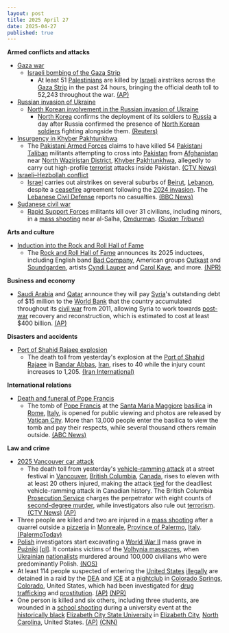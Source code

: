 ```yaml
---
layout: post
title: 2025 April 27
date: 2025-04-27
published: true
---
```



**Armed conflicts and attacks**

* [Gaza war](https://en.wikipedia.org/wiki/Gaza_war "Gaza war")
  + [Israeli bombing of the Gaza Strip](https://en.wikipedia.org/wiki/Israeli_bombing_of_the_Gaza_Strip "Israeli bombing of the Gaza Strip")
    - At least 51 [Palestinians](https://en.wikipedia.org/wiki/Palestinians "Palestinians") are killed by [Israeli](https://en.wikipedia.org/wiki/Israel "Israel") airstrikes across the [Gaza Strip](https://en.wikipedia.org/wiki/Gaza_Strip "Gaza Strip") in the past 24 hours, bringing the official death toll to 52,243 throughout the war. [(AP)](https://apnews.com/article/israel-palestinians-hamas-war-news-04-27-2025-484d00da53700e6d08e0e9f360be976f)
* [Russian invasion of Ukraine](https://en.wikipedia.org/wiki/Russian_invasion_of_Ukraine "Russian invasion of Ukraine")
  + [North Korean involvement in the Russian invasion of Ukraine](https://en.wikipedia.org/wiki/North_Korean_involvement_in_the_Russian_invasion_of_Ukraine "North Korean involvement in the Russian invasion of Ukraine")
    - [North Korea](https://en.wikipedia.org/wiki/North_Korea "North Korea") confirms the deployment of its soldiers to [Russia](https://en.wikipedia.org/wiki/Russia "Russia") a day after Russia confirmed the presence of [North Korean soldiers](https://en.wikipedia.org/wiki/Korean_People%27s_Army "Korean People's Army") fighting alongside them. [(Reuters)](https://www.reuters.com/world/north-korea-confirms-troop-deployment-russia-first-time-kcna-report-2025-04-27/)
* [Insurgency in Khyber Pakhtunkhwa](https://en.wikipedia.org/wiki/Insurgency_in_Khyber_Pakhtunkhwa "Insurgency in Khyber Pakhtunkhwa")
  + The [Pakistani Armed Forces](https://en.wikipedia.org/wiki/Pakistani_Armed_Forces "Pakistani Armed Forces") claims to have killed 54 [Pakistani Taliban](https://en.wikipedia.org/wiki/Pakistani_Taliban "Pakistani Taliban") militants attempting to cross into [Pakistan](https://en.wikipedia.org/wiki/Pakistan "Pakistan") from [Afghanistan](https://en.wikipedia.org/wiki/Afghanistan "Afghanistan") near [North Waziristan District](https://en.wikipedia.org/wiki/North_Waziristan_District "North Waziristan District"), [Khyber Pakhtunkhwa](https://en.wikipedia.org/wiki/Khyber_Pakhtunkhwa "Khyber Pakhtunkhwa"), allegedly to carry out high-profile [terrorist](https://en.wikipedia.org/wiki/Terrorism "Terrorism") attacks inside Pakistan. [(CTV News)](https://www.ctvnews.ca/world/article/pakistani-troops-kill-54-militants-attempting-to-sneak-into-pakistan-from-afghanistan/)
* [Israeli–Hezbollah conflict](https://en.wikipedia.org/wiki/Israel%E2%80%93Hezbollah_conflict_%282023%E2%80%93present%29 "Israel–Hezbollah conflict (2023–present)")
  + [Israel](https://en.wikipedia.org/wiki/Israel "Israel") carries out airstrikes on several suburbs of [Beirut](https://en.wikipedia.org/wiki/Beirut "Beirut"), [Lebanon](https://en.wikipedia.org/wiki/Lebanon "Lebanon"), despite a [ceasefire](https://en.wikipedia.org/wiki/Ceasefire "Ceasefire") agreement following the [2024 invasion](https://en.wikipedia.org/wiki/2024_Israeli_invasion_of_Lebanon "2024 Israeli invasion of Lebanon"). The [Lebanese Civil Defense](https://en.wikipedia.org/wiki/Lebanese_Civil_Defense "Lebanese Civil Defense") reports no casualties. [(BBC News)](https://www.bbc.com/news/articles/c9qw3z5xplro)
* [Sudanese civil war](https://en.wikipedia.org/wiki/Sudanese_civil_war_%282023%E2%80%93present%29 "Sudanese civil war (2023–present)")
  + [Rapid Support Forces](https://en.wikipedia.org/wiki/Rapid_Support_Forces "Rapid Support Forces") militants kill over 31 civilians, including minors, in a [mass shooting](https://en.wikipedia.org/wiki/Mass_shooting "Mass shooting") near al-Salha, [Omdurman](https://en.wikipedia.org/wiki/Omdurman "Omdurman"). [(*Sudan Tribune*)](https://sudantribune.com/article300188/)

**Arts and culture**

* [Induction into the Rock and Roll Hall of Fame](https://en.wikipedia.org/wiki/List_of_Rock_and_Roll_Hall_of_Fame_inductees "List of Rock and Roll Hall of Fame inductees")
  + The [Rock and Roll Hall of Fame](https://en.wikipedia.org/wiki/Rock_and_Roll_Hall_of_Fame "Rock and Roll Hall of Fame") announces its 2025 inductees, including English band [Bad Company](https://en.wikipedia.org/wiki/Bad_Company "Bad Company"), American groups [Outkast](https://en.wikipedia.org/wiki/Outkast "Outkast") and [Soundgarden](https://en.wikipedia.org/wiki/Soundgarden "Soundgarden"), artists [Cyndi Lauper](https://en.wikipedia.org/wiki/Cyndi_Lauper "Cyndi Lauper") and [Carol Kaye](https://en.wikipedia.org/wiki/Carol_Kaye "Carol Kaye"), and more. [(NPR)](https://www.npr.org/2025/04/27/nx-s1-5375935/2025-rock-roll-hall-of-fame-inductees)

**Business and economy**

* [Saudi Arabia](https://en.wikipedia.org/wiki/Saudi_Arabia "Saudi Arabia") and [Qatar](https://en.wikipedia.org/wiki/Qatar "Qatar") announce they will pay [Syria](https://en.wikipedia.org/wiki/Syria "Syria")'s outstanding debt of $15 million to the [World Bank](https://en.wikipedia.org/wiki/World_Bank "World Bank") that the country accumulated throughout its [civil war](https://en.wikipedia.org/wiki/Syrian_civil_war "Syrian civil war") from 2011, allowing Syria to work towards [post-war](https://en.wikipedia.org/wiki/Post-war "Post-war") recovery and reconstruction, which is estimated to cost at least $400 billion. [(AP)](https://apnews.com/article/qatar-saudi-arabia-syria-world-bank-debt-15-million-reconstruction-a2f6c6ff00ed6ff131d8169f18f90446)

**Disasters and accidents**

* [Port of Shahid Rajaee explosion](https://en.wikipedia.org/wiki/Port_of_Shahid_Rajaee_explosion "Port of Shahid Rajaee explosion")
  + The death toll from yesterday's explosion at the [Port of Shahid Rajaee](https://en.wikipedia.org/wiki/Port_of_Shahid_Rajaee "Port of Shahid Rajaee") in [Bandar Abbas](https://en.wikipedia.org/wiki/Bandar_Abbas "Bandar Abbas"), [Iran](https://en.wikipedia.org/wiki/Iran "Iran"), rises to 40 while the injury count increases to 1,205. [(Iran International)](https://www.iranintl.com/en/liveblog/202504261552)

**International relations**

* [Death and funeral of Pope Francis](https://en.wikipedia.org/wiki/Death_and_funeral_of_Pope_Francis "Death and funeral of Pope Francis")
  + The tomb of [Pope Francis](https://en.wikipedia.org/wiki/Pope_Francis "Pope Francis") at the [Santa Maria Maggiore](https://en.wikipedia.org/wiki/Santa_Maria_Maggiore "Santa Maria Maggiore") [basilica](https://en.wikipedia.org/wiki/Basilica "Basilica") in [Rome](https://en.wikipedia.org/wiki/Rome "Rome"), [Italy](https://en.wikipedia.org/wiki/Italy "Italy"), is opened for public viewing and photos are released by [Vatican City](https://en.wikipedia.org/wiki/Vatican_City "Vatican City"). More than 13,000 people enter the basilica to view the tomb and pay their respects, while several thousand others remain outside. [(ABC News)](https://abcnews.go.com/International/vatican-release-pictures-pope-francis-tomb/story?id=121209448)

**Law and crime**

* [2025 Vancouver car attack](https://en.wikipedia.org/wiki/2025_Vancouver_car_attack "2025 Vancouver car attack")
  + The death toll from yesterday's [vehicle-ramming attack](https://en.wikipedia.org/wiki/Vehicle-ramming_attack "Vehicle-ramming attack") at a street festival in [Vancouver](https://en.wikipedia.org/wiki/Vancouver "Vancouver"), [British Columbia](https://en.wikipedia.org/wiki/British_Columbia "British Columbia"), [Canada](https://en.wikipedia.org/wiki/Canada "Canada"), rises to eleven with at least 20 others injured, making the attack [tied](https://en.wikipedia.org/wiki/2018_Toronto_van_attack "2018 Toronto van attack") for the deadliest vehicle-ramming attack in Canadian history. The British Columbia [Prosecution Service](https://en.wikipedia.org/wiki/Public_Prosecution_Service_of_Canada "Public Prosecution Service of Canada") charges the perpetrator with eight counts of [second-degree murder](https://en.wikipedia.org/wiki/Homicide_%28Canadian_law%29#Offences "Homicide (Canadian law)"), while investigators also rule out [terrorism](https://en.wikipedia.org/wiki/Terrorism "Terrorism"). [(CTV News)](https://www.ctvnews.ca/federal-election-2025/article/death-toll-in-vancouver-suv-attack-rises-to-11-live-updates-here/) [(AP)](https://apnews.com/article/canada-vancouver-filipino-festival-deaths-car-6635b400430a7015341d3ca0c4c1e7fb)
* Three people are killed and two are injured in a [mass shooting](https://en.wikipedia.org/wiki/Mass_shooting "Mass shooting") after a quarrel outside a [pizzeria](https://en.wikipedia.org/wiki/Pizzeria "Pizzeria") in [Monreale](https://en.wikipedia.org/wiki/Monreale "Monreale"), [Province of Palermo](https://en.wikipedia.org/wiki/Province_of_Palermo "Province of Palermo"), [Italy](https://en.wikipedia.org/wiki/Italy "Italy"). [(PalermoToday)](https://www.palermotoday.it/cronaca/monreale-spari-omicidi-morti-giovani.html)
* [Polish](https://en.wikipedia.org/wiki/Poland "Poland") investigators start excavating a [World War II](https://en.wikipedia.org/wiki/World_War_II "World War II") mass grave in [Puźniki](/w/index.php?title=Pu%C5%BAniki&action=edit&redlink=1 "Puźniki (page does not exist)") [[pl](https://pl.wikipedia.org/wiki/Pu%C5%BAniki "pl:Puźniki")]. It contains victims of the [Volhynia massacres](https://en.wikipedia.org/wiki/Volhynia_massacres "Volhynia massacres"), when [Ukrainian](https://en.wikipedia.org/wiki/Ukraine "Ukraine") [nationalists](https://en.wikipedia.org/wiki/Organisation_of_Ukrainian_Nationalists "Organisation of Ukrainian Nationalists") murdered around 100,000 civilians who were predominantly Polish. [(NOS)](https://nos.nl/artikel/2565181-polen-begonnen-met-opgraven-massagraf-uit-wo-ii-in-oekraine)
* At least 114 people suspected of entering the [United States](https://en.wikipedia.org/wiki/United_States "United States") [illegally](https://en.wikipedia.org/wiki/Illegal_immigration_in_the_United_States "Illegal immigration in the United States") are detained in a raid by the [DEA](https://en.wikipedia.org/wiki/Drug_Enforcement_Administration "Drug Enforcement Administration") and [ICE](https://en.wikipedia.org/wiki/Immigration_and_Customs_Enforcement "Immigration and Customs Enforcement") at a [nightclub](https://en.wikipedia.org/wiki/Nightclub "Nightclub") in [Colorado Springs](https://en.wikipedia.org/wiki/Colorado_Springs "Colorado Springs"), [Colorado](https://en.wikipedia.org/wiki/Colorado "Colorado"), United States, which had been investigated for [drug trafficking](https://en.wikipedia.org/wiki/Drug_trafficking "Drug trafficking") and [prostitution](https://en.wikipedia.org/wiki/Prostitution "Prostitution"). [(AP)](https://apnews.com/article/colorado-nightclub-raid-immigration-c0e46855c2a8b18d532560f12158e394) [(NPR)](https://www.npr.org/2025/04/27/nx-s1-5378668/the-dea-says-114-immigrants-in-the-u-s-illegally-were-arrested-at-a-colorado-nightclub)
* One person is killed and six others, including three students, are wounded in a [school shooting](https://en.wikipedia.org/wiki/School_shooting "School shooting") during a university event at the [historically black](https://en.wikipedia.org/wiki/Historically_black_colleges_and_universities "Historically black colleges and universities") [Elizabeth City State University](https://en.wikipedia.org/wiki/Elizabeth_City_State_University "Elizabeth City State University") in [Elizabeth City](https://en.wikipedia.org/wiki/Elizabeth_City "Elizabeth City"), [North Carolina](https://en.wikipedia.org/wiki/North_Carolina "North Carolina"), United States. [(AP)](https://apnews.com/article/elizabeth-city-campus-shooting-0639ce5162a319b93cc677ba8d9985bc) [(CNN)](https://www.cnn.com/2025/04/27/us/ecsu-shooting-nc-elizabeth-city/index.html)
